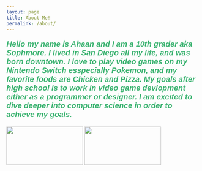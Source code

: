 ```yaml
---
layout: page
title: About Me!
permalink: /about/
---
```


<html>
<body>


<p style="font-size:100%; color: MediumSeaGreen; font: italic bold 20px Arial, sans-serif;"> Hello my name is Ahaan and I am a 10th grader aka Sophmore. I lived in San Diego all my life, and was born downtown. I love to play video games on my Nintendo Switch esspecially Pokemon, and my favorite foods are Chicken and Pizza. My goals after high school is to work in video game devlopment either as a programmer or designer. I am excited to dive deeper into computer science in order to achieve my goals. </p>

<img src="44e92a8a-62e4-452f-b1f3-2b42d1779cb1.JPG" width="200" height="100">
<img src="IMG_9146.jpg" width="200" height="100">

</body>
</html>

